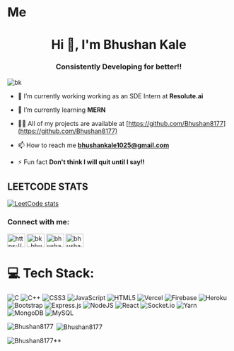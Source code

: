 # Me
<h1 align="center">Hi 👋, I'm Bhushan Kale</h1>
<h3 align="center">Consistently Developing for better!!</h3>

<p align="left"> <img src="https://komarev.com/ghpvc/?username=bk&label=Profile%20views&color=0e75b6&style=flat" alt="bk" /> </p>

- 🔭 I’m currently working working as an SDE Intern at **Resolute.ai**

- 🌱 I’m currently learning **MERN**

- 👨‍💻 All of my projects are available at [https://github.com/Bhushan8177](https://github.com/Bhushan8177)

- 📫 How to reach me **bhushankale1025@gmail.com**

- ⚡ Fun fact **Don't think I will quit until I say!!**

## LEETCODE STATS
[![LeetCode stats](https://leetcode-stats-six.vercel.app/?username=bhushan_kale&theme=dark)](https://github.com/KnlnKS/leetcode-stats)

<h3 align="left">Connect with me:</h3>
<p align="left">
<a href="https://www.linkedin.com/in/bhushan-kale/" target="blank"><img align="center" src="https://raw.githubusercontent.com/rahuldkjain/github-profile-readme-generator/master/src/images/icons/Social/linked-in-alt.svg" alt="https://www.linkedin.com/in/bhushan-kale-53493b203/" height="30" width="40" /></a>
<a href="https://instagram.com/bk_bhushan__" target="blank"><img align="center" src="https://raw.githubusercontent.com/rahuldkjain/github-profile-readme-generator/master/src/images/icons/Social/instagram.svg" alt="bk_bhushan__" height="30" width="40" /></a>
<a href="https://www.codechef.com/users/bhushan_kale" target="blank"><img align="center" src="https://cdn.jsdelivr.net/npm/simple-icons@3.1.0/icons/codechef.svg" alt="bhushan_kale" height="30" width="40" /></a>
<a href="https://www.hackerrank.com/bhushan_kale" target="blank"><img align="center" src="https://raw.githubusercontent.com/rahuldkjain/github-profile-readme-generator/master/src/images/icons/Social/hackerrank.svg" alt="bhushan_kale" height="30" width="40" /></a>
</p>


# 💻 Tech Stack:
![C](https://img.shields.io/badge/c-%2300599C.svg?style=for-the-badge&logo=c&logoColor=white) ![C++](https://img.shields.io/badge/c++-%2300599C.svg?style=for-the-badge&logo=c%2B%2B&logoColor=white) ![CSS3](https://img.shields.io/badge/css3-%231572B6.svg?style=for-the-badge&logo=css3&logoColor=white) ![JavaScript](https://img.shields.io/badge/javascript-%23323330.svg?style=for-the-badge&logo=javascript&logoColor=%23F7DF1E) ![HTML5](https://img.shields.io/badge/html5-%23E34F26.svg?style=for-the-badge&logo=html5&logoColor=white) ![Vercel](https://img.shields.io/badge/vercel-%23000000.svg?style=for-the-badge&logo=vercel&logoColor=white) ![Firebase](https://img.shields.io/badge/firebase-%23039BE5.svg?style=for-the-badge&logo=firebase) ![Heroku](https://img.shields.io/badge/heroku-%23430098.svg?style=for-the-badge&logo=heroku&logoColor=white) ![Bootstrap](https://img.shields.io/badge/bootstrap-%23563D7C.svg?style=for-the-badge&logo=bootstrap&logoColor=white) ![Express.js](https://img.shields.io/badge/express.js-%23404d59.svg?style=for-the-badge&logo=express&logoColor=%2361DAFB) ![NodeJS](https://img.shields.io/badge/node.js-6DA55F?style=for-the-badge&logo=node.js&logoColor=white) ![React](https://img.shields.io/badge/react-%2320232a.svg?style=for-the-badge&logo=react&logoColor=%2361DAFB) ![Socket.io](https://img.shields.io/badge/Socket.io-black?style=for-the-badge&logo=socket.io&badgeColor=010101) ![Yarn](https://img.shields.io/badge/yarn-%232C8EBB.svg?style=for-the-badge&logo=yarn&logoColor=white) ![MongoDB](https://img.shields.io/badge/MongoDB-%234ea94b.svg?style=for-the-badge&logo=mongodb&logoColor=white) ![MySQL](https://img.shields.io/badge/mysql-%2300f.svg?style=for-the-badge&logo=mysql&logoColor=white) 

<p><img align="left" src="https://github-readme-stats.vercel.app/api/top-langs?username=Bhushan8177&show_icons=true&locale=en&layout=compact" alt="Bhushan8177" /></p>

<p>&nbsp;<img align="center" src="https://github-readme-stats.vercel.app/api?username=Bhushan8177&show_icons=true&locale=en" alt="Bhushan8177" /></p>

<p><img align="center" src="https://github-readme-streak-stats.herokuapp.com/?user=Bhushan8177&" alt="Bhushan8177**" /></p>
